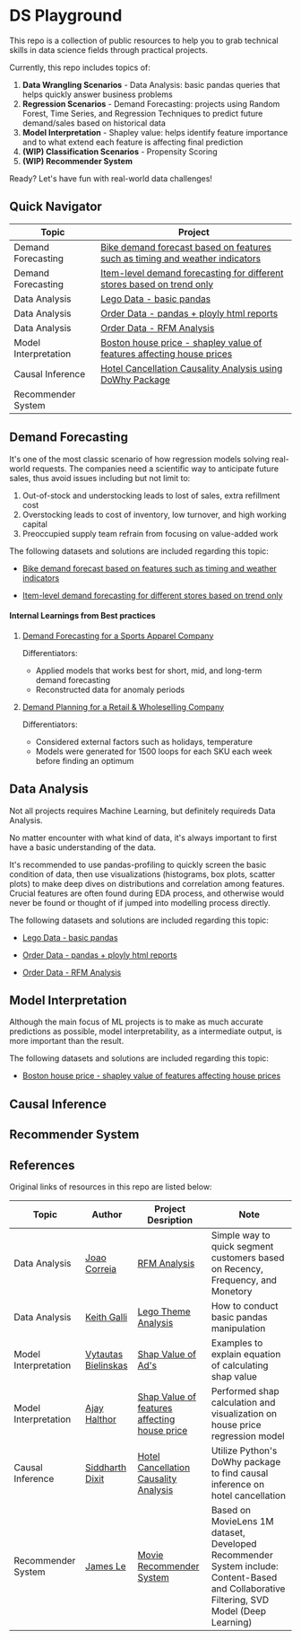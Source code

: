 # DS Playground
This repo is a collection of public resources to help you to grab technical skills in data science fields through practical projects.

Currently, this repo includes topics of:

1. **Data Wrangling Scenarios** - Data Analysis: basic pandas queries that helps quickly answer business problems
2. **Regression Scenarios** - Demand Forecasting: projects using Random Forest, Time Series, and Regression Techniques to predict future demand/sales based on historical data
3. **Model Interpretation** - Shapley value: helps identify feature importance and to what extend each feature is affecting final prediction
4. **(WIP) Classification Scenarios** - Propensity Scoring
5. **(WIP) Recommender System**

Ready? Let's have fun with real-world data challenges!

## Quick Navigator
| Topic | Project |
| --- | --- | 
| Demand Forecasting | [Bike demand forecast based on features such as timing and weather indicators](https://github.com/rayjin2022/ds_playground/tree/main/Demand%20Forecasting/bike%20demand%20forecasting) |
| Demand Forecasting | [Item-level demand forecasting for different stores based on trend only](https://github.com/rayjin2022/ds_playground/tree/main/Demand%20Forecasting/store%20item%20demand%20forecasting) |
| Data Analysis | [Lego Data - basic pandas](https://github.com/rayjin2022/ds_playground/tree/main/Data%20Analysis/lego%20analysis%20with%20pandas) |
| Data Analysis | [Order Data - pandas + ployly html reports](https://github.com/rayjin2022/ds_playground/tree/main/Data%20Analysis/sales%20analysis%20with%20plotly) |
| Data Analysis | [Order Data - RFM Analysis](https://github.com/rayjin2022/ds_playground/tree/main/Data%20Analysis/RFM%20analysis) |
| Model Interpretation | [Boston house price - shapley value of features affecting house prices](https://github.com/rayjin2022/ds_playground/tree/main/Model%20Interpretation%20-%20Shap%20Value)|
| Causal Inference | [Hotel Cancellation Causality Analysis using DoWhy Package](https://github.com/artefactory-apac/ds_onboarding/tree/main/Causal%20Inference/Hotel%20Cancellation%20Causality%20Analysis) |
| Recommender System | | |

## Demand Forecasting
It's one of the most classic scenario of how regression models solving real-world requests. The companies need a scientific way to anticipate future sales, thus avoid issues including but not limit to:

1. Out-of-stock and understocking leads to lost of sales, extra refillment cost
2. Overstocking leads to cost of inventory, low turnover, and high working capital
3. Preoccupied supply team refrain from focusing on value-added work 

The following datasets and solutions are included regarding this topic:
- [Bike demand forecast based on features such as timing and weather indicators](https://github.com/rayjin2022/ds_playground/tree/main/Demand%20Forecasting/bike%20demand%20forecasting)

- [Item-level demand forecasting for different stores based on trend only](https://github.com/rayjin2022/ds_playground/tree/main/Demand%20Forecasting/store%20item%20demand%20forecasting)

#### Internal Learnings from Best practices
1. [Demand Forecasting for a Sports Apparel Company](https://drive.google.com/drive/u/0/folders/1eGp8G2CUZjyLDJPXAwTwRoQzZquSZSOx)
    
    Differentiators:
    - Applied models that works best for short, mid, and long-term demand forecasting 
    - Reconstructed data for anomaly periods

2. [Demand Planning for a Retail & Wholeselling Company](https://drive.google.com/drive/u/0/folders/1SlJPyE2ojEvUDQo0EBrXOe5AbA0GU8kK)

    Differentiators:
    - Considered external factors such as holidays, temperature
    - Models were generated for 1500 loops for each SKU each week before finding an optimum
    
## Data Analysis
Not all projects requires Machine Learning, but definitely requireds Data Analysis.

No matter encounter with what kind of data, it's always important to first have a basic understanding of the data.

It's recommended to use pandas-profiling to quickly screen the basic condition of data, then use visualizations (histograms, box plots, scatter plots) to make deep dives on distributions and correlation among features. Crucial features are often found during EDA process, and otherwise would never be found or thought of if jumped into modelling process directly.

The following datasets and solutions are included regarding this topic:
- [Lego Data - basic pandas](https://github.com/rayjin2022/ds_playground/tree/main/Data%20Analysis/lego%20analysis%20with%20pandas)

- [Order Data - pandas + ployly html reports](https://github.com/rayjin2022/ds_playground/tree/main/Data%20Analysis/sales%20analysis%20with%20plotly)

- [Order Data - RFM Analysis](https://github.com/rayjin2022/ds_playground/tree/main/Data%20Analysis/RFM%20analysis)

## Model Interpretation
Although the main focus of ML projects is to make as much accurate predictions as possible, model interpretability, as a intermediate output, is more important than the result.

The following datasets and solutions are included regarding this topic:
- [Boston house price - shapley value of features affecting house prices](https://github.com/rayjin2022/ds_playground/tree/main/Model%20Interpretation%20-%20Shap%20Value)

## Causal Inference

## Recommender System

## References

Original links of resources in this repo are listed below:

| Topic | Author | Project Desription | Note |
| --- | --- | --- | --- |
| Data Analysis | [Joao Correia](https://github.com/joaolcorreia) | [RFM Analysis](https://github.com/joaolcorreia/RFM-analysis) | Simple way to quick segment customers based on Recency, Frequency, and Monetory 
| Data Analysis | [Keith Galli](https://github.com/KeithGalli) | [Lego Theme Analysis](https://github.com/KeithGalli/lego-analysis) | How to conduct basic pandas manipulation |
| Model Interpretation | [Vytautas Bielinskas](https://www.linkedin.com/in/bielinskas/) | [Shap Value of Ad's](https://www.youtube.com/watch?v=u7Om2joZWYs) | Examples to explain equation of calculating shap value|
| Model Interpretation | [Ajay Halthor](https://github.com/ajhalthor) | [Shap Value of features affecting house price](https://github.com/ajhalthor/model-interpretability/blob/main/Shap%20Values.ipynb) | Performed shap calculation and visualization on house price regression model|
| Causal Inference | [Siddharth Dixit](https://github.com/Sid-darthvader) | [Hotel Cancellation Causality Analysis](https://github.com/py-why/dowhy/blob/main/docs/source/example_notebooks/DoWhy-The%20Causal%20Story%20Behind%20Hotel%20Booking%20Cancellations.ipynb) | Utilize Python's DoWhy package to find causal inference on hotel cancellation |
| Recommender System | [James Le](https://github.com/khanhnamle1994) | [Movie Recommender System](https://github.com/khanhnamle1994/movielens)| Based on MovieLens 1M dataset, Developed Recommender System include: Content-Based and Collaborative Filtering, SVD Model (Deep Learning) |

